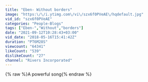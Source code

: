 ```yaml
---
title: "Eben- Without borders"
image: "https:\/\/i.ytimg.com\/vi\/szx6f0PVeAE\/hqdefault.jpg"
vid_id: "szx6f0PVeAE"
categories: "People-Blogs"
tags: ["Eben-","Without","borders"]
date: "2021-09-12T10:28:43+03:00"
vid_date: "2018-05-16T15:41:42Z"
duration: "PT6M28S"
viewcount: "64341"
likeCount: "539"
dislikeCount: "27"
channel: "Rivers Incorporated"
---
```

{% raw %}A powerful song{% endraw %}
